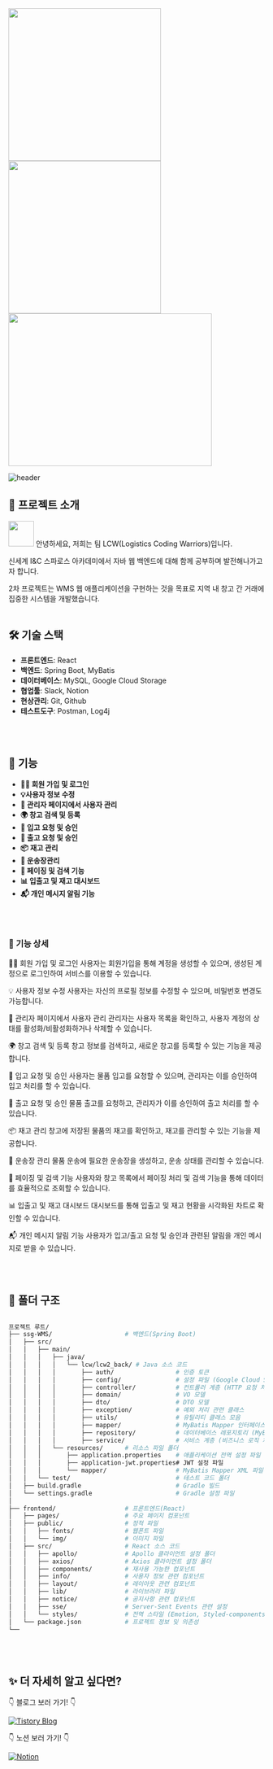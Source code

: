 <img src="https://github.com/user-attachments/assets/072cfbcb-f5c8-41fd-848f-2a8db066308b"  width="300" height="300"/>
<img src="https://github.com/user-attachments/assets/305c0389-c6c5-4510-9ad1-2913c1f474f7"  width="300" height="300"/>
<img src="https://github.com/user-attachments/assets/1aff0f16-c30d-4907-a332-27f27cc800fc"  width="400" height="300"/>


![header](https://capsule-render.vercel.app/api?type=venom&color=0:FFA500,100:FF4500&height=300&section=header&text=WMS%20귤로벌%20프로젝트&fontSize=40&fontColor=222222 )



## 📌 프로젝트 소개

<img src="https://github.com/user-attachments/assets/a9726406-91b9-41a6-8843-48e27123a427" width="50" height="50"/> 안녕하세요, 저희는 팀 LCW(Logistics Coding Warriors)입니다. 

신세계 I&C 스파로스 아카데미에서 자바 웹 백엔드에 대해 함께 공부하며 발전해나가고자 합니다.

2차 프로젝트는 WMS 웹 애플리케이션을 구현하는 것을 목표로 지역 내 창고 간 거래에 집중한 시스템을 개발했습니다.
<br>
<br>

## 🛠 기술 스택

- **프론트엔드**: React
- **백엔드**: Spring Boot, MyBatis
- **데이터베이스**: MySQL, Google Cloud Storage
- **협업툴**: Slack, Notion
- **현상관리**: Git, Github
- **테스트도구**: Postman, Log4j
<br>
<br>

## 🚀 기능

- **👨‍👧 회원 가입 및 로그인**
- **💡사용자 정보 수정**
- **🚀 관리자 페이지에서 사용자 관리**
- **🌍 창고 검색 및 등록**
- **🔖 입고 요청 및 승인**
- **🔖 출고 요청 및 승인**
- **📦 재고 관리**
- **🚚 운송장관리**
- **🔎 페이징 및 검색 기능**
- **📊 입출고 및 재고 대시보드**
- **📬 개인 메시지 알림 기능**
<br>
<br>

### 📑 기능 상세

👨‍👧 회원 가입 및 로그인
사용자는 회원가입을 통해 계정을 생성할 수 있으며, 생성된 계정으로 로그인하여 서비스를 이용할 수 있습니다.

💡 사용자 정보 수정
사용자는 자신의 프로필 정보를 수정할 수 있으며, 비밀번호 변경도 가능합니다.

🚀 관리자 페이지에서 사용자 관리
관리자는 사용자 목록을 확인하고, 사용자 계정의 상태를 활성화/비활성화하거나 삭제할 수 있습니다.

🌍 창고 검색 및 등록
창고 정보를 검색하고, 새로운 창고를 등록할 수 있는 기능을 제공합니다.

🔖 입고 요청 및 승인
사용자는 물품 입고를 요청할 수 있으며, 관리자는 이를 승인하여 입고 처리를 할 수 있습니다.

🔖 출고 요청 및 승인
물품 출고를 요청하고, 관리자가 이를 승인하여 출고 처리를 할 수 있습니다.

📦 재고 관리
창고에 저장된 물품의 재고를 확인하고, 재고를 관리할 수 있는 기능을 제공합니다.

🚚 운송장 관리
물품 운송에 필요한 운송장을 생성하고, 운송 상태를 관리할 수 있습니다.

🔎 페이징 및 검색 기능
사용자와 창고 목록에서 페이징 처리 및 검색 기능을 통해 데이터를 효율적으로 조회할 수 있습니다.

📊 입출고 및 재고 대시보드
대시보드를 통해 입출고 및 재고 현황을 시각화된 차트로 확인할 수 있습니다.

📬 개인 메시지 알림 기능
사용자가 입고/출고 요청 및 승인과 관련된 알림을 개인 메시지로 받을 수 있습니다.

<br>
<br>


## 🔧 폴더 구조

```bash

프로젝트 루트/
├── ssg-WMS/                    # 백엔드(Spring Boot)
│   ├── src/
│   │   ├── main/
│   │   │   ├── java/
│   │   │   │   └── lcw/lcw2_back/ # Java 소스 코드
│   │   │   │       ├── auth/                 # 인증 토큰
│   │   │   │       ├── config/               # 설정 파일 (Google Cloud Storage, WebConfig 등)
│   │   │   │       ├── controller/           # 컨트롤러 계층 (HTTP 요청 처리)
│   │   │   │       ├── domain/               # VO 모델
│   │   │   │       ├── dto/                  # DTO 모델
│   │   │   │       ├── exception/            # 예외 처리 관련 클래스
│   │   │   │       ├── utils/                # 유틸리티 클래스 모음
│   │   │   │       ├── mapper/               # MyBatis Mapper 인터페이스
│   │   │   │       ├── repository/           # 데이터베이스 레포지토리 (MyBatis Mapper)
│   │   │   │       ├── service/              # 서비스 계층 (비즈니스 로직 처리)
│   │   │   └── resources/      # 리소스 파일 폴더
│   │   │       ├── application.properties    # 애플리케이션 전역 설정 파일
│   │   │       ├── application-jwt.properties# JWT 설정 파일
│   │   │       └── mapper/                   # MyBatis Mapper XML 파일
│   │   └── test/                             # 테스트 코드 폴더
│   ├── build.gradle                          # Gradle 빌드
│   └── settings.gradle                       # Gradle 설정 파일
│
├── frontend/                   # 프론트엔드(React)
│   ├── pages/                  # 주요 페이지 컴포넌트
│   ├── public/                 # 정적 파일
│   │   ├── fonts/              # 웹폰트 파일
│   │   └── img/                # 이미지 파일
│   ├── src/                    # React 소스 코드
│   │   ├── apollo/             # Apollo 클라이언트 설정 폴더
│   │   ├── axios/              # Axios 클라이언트 설정 폴더
│   │   ├── components/         # 재사용 가능한 컴포넌트
│   │   ├── info/               # 사용자 정보 관련 컴포넌트
│   │   ├── layout/             # 레이아웃 관련 컴포넌트
│   │   ├── lib/                # 라이브러리 파일
│   │   ├── notice/             # 공지사항 관련 컴포넌트
│   │   ├── sse/                # Server-Sent Events 관련 설정
│   │   └── styles/             # 전역 스타일 (Emotion, Styled-components)
│   └── package.json            # 프로젝트 정보 및 의존성
└──                    

```
<br>
<br>



## ✨ 더 자세히 알고 싶다면?

👇 블로그 보러 가기! 👇

[![Tistory Blog](https://img.shields.io/badge/Tistory-Blog-orange?style=for-the-badge)](https://your-tistory-blog-url.com/게시글-url)
<br>

👇 노션 보러 가기! 👇

[![Notion](https://img.shields.io/badge/Notion-Link-blue?style=for-the-badge&logo=notion)](https://www.notion.so/2nd-Team-Project-29f6388eeb174d9190ece78171f291b3)
<br>
<br>
